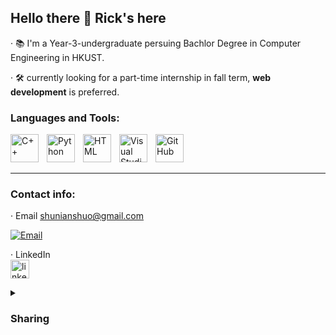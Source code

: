 ## Hello there 👋 Rick's here

·  📚 I'm a Year-3-undergraduate persuing Bachlor Degree in Computer Engineering in HKUST.


·  🛠️ currently looking for a part-time internship in  fall term, **web development** is preferred.


### Languages and Tools:
<p align="left">
          <img align    = "left" 
               alt      = "C++" 
               width    = "45px" 
               src      = "https://img.icons8.com/?size=96&id=TpULddJc4gTh&format=png" 
               style    = "padding-right:10px;" />
          <img align    = "left" 
               alt      = "Python" 
               width    = "45px" 
               src      = "https://img.icons8.com/?size=96&id=13441&format=png" 
               style    = "padding-right:10px;" />
          <img align    = "left" 
               alt      = "HTML" 
               width    = "45px" 
               src="https://cdn.jsdelivr.net/gh/devicons/devicon/icons/html5/html5-plain.svg" 
               style="padding-right:10px;" />
          <img align    = "left" 
               alt      = "Visual Studio Code"
               width    = "45px" 
               src      = "https://cdn.jsdelivr.net/gh/devicons/devicon/icons/vscode/vscode-original.svg" 
               style    = "padding-right:10px;" />
          <img align    = "left" 
               alt      = "GitHub" 
               width    = "45px" 
               src      = "https://user-images.githubusercontent.com/3369400/139448065-39a229ba-4b06-434b-bc67-616e2ed80c8f.png" 
               style    = "padding-right:10px;" /><br></p>
<br>

---

### Contact info:



·  Email
     shunianshuo@gmail.com

<a href = "mailto:shunianshuo@gmail.com">
    <img  alt   = "Email " 
          title = "My email"
          src   = "https://custom-icon-badges.demolab.com/badge/-shunianshuo@gmail.com-698ae8?style=for-the-badge&logo=mention&logoColor=white"
          style = "padding-right:10px;
    "/></a>






·  LinkedIn  
<a href = "https://www.linkedin.com/in/rick-huang-1209ba331/">
    <img  alt   = " linkedin " 
          title = "Linkedin account"
          src   = "https://cdn.pixabay.com/photo/2017/11/10/05/05/linkedin-2935407_1280.png"
          width = "30px"
          style = "padding-right:10px;
    "/></a> 



<!--
-->


<!--

  <a href = >
    <img  alt   =
          title =
          src   =
          width = "26px"
          style = "padding-right:10px;
    "/></a>
-->
  
<details>
<summary> <h3> Sharing </h3> </summary>

(Some interesting ideas would be **updated** here as sharing session)


·  PowerPoint could be useful as a note-taking tool, since you could easily access both visual and textual objects.


·  In some social media (such as Whatsapp), you could build a community with multiple groups, which is useful for marking down your ideas (Even the whole "community" might not be big though).




<!--
**hxl6174/hxl6174** is a ✨ _special_ ✨ repository because its `README.md` (this file) appears on your GitHub profile.

Here are some ideas to get you started:

- 🔭 I’m currently working on ...
- 🌱 I’m currently learning ...
- 👯 I’m looking to collaborate on ...
- 🤔 I’m looking for help with ...
- 💬 Ask me about ...
- 📫 How to reach me: ...
- 😄 Pronouns: ...
- ⚡ Fun fact: ...
-->
